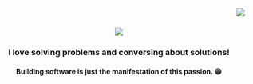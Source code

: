 <img align="right" src="https://visitor-badge.laobi.icu/badge?page_id=suryaanshrai.suryaanshrai" />

<h1 align="center">
    <img src="https://readme-typing-svg.herokuapp.com/?font=Righteous&size=35&center=true&vCenter=true&width=500&height=70&duration=4000&lines=Yo!+🤘;+I+am+Suryaansh+Rai;A budding+Software+Engineer;" />
</h1>

<h3 align="center">I love solving problems and conversing about solutions!</h3>
<h4 align="center">Building software is just the manifestation of this passion. 😁</h4>

<br/>
